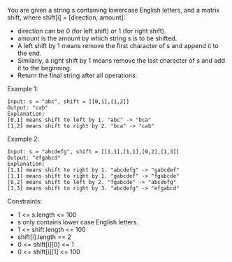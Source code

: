 You are given a string s containing lowercase English letters, and a matrix shift, where shift[i] = [direction, amount]:

 - direction can be 0 (for left shift) or 1 (for right shift). 
 - amount is the amount by which string s is to be shifted.
 - A left shift by 1 means remove the first character of s and append it to the end.
 - Similarly, a right shift by 1 means remove the last character of s and add it to the beginning.
 - Return the final string after all operations.

 

Example 1:

```
Input: s = "abc", shift = [[0,1],[1,2]]
Output: "cab"
Explanation: 
[0,1] means shift to left by 1. "abc" -> "bca"
[1,2] means shift to right by 2. "bca" -> "cab"
```

Example 2:

```
Input: s = "abcdefg", shift = [[1,1],[1,1],[0,2],[1,3]]
Output: "efgabcd"
Explanation:  
[1,1] means shift to right by 1. "abcdefg" -> "gabcdef"
[1,1] means shift to right by 1. "gabcdef" -> "fgabcde"
[0,2] means shift to left by 2. "fgabcde" -> "abcdefg"
[1,3] means shift to right by 3. "abcdefg" -> "efgabcd"
``` 

Constraints:

 - 1 <= s.length <= 100
 - s only contains lower case English letters.
 - 1 <= shift.length <= 100
 - shift[i].length == 2
 - 0 <= shift[i][0] <= 1
 - 0 <= shift[i][1] <= 100